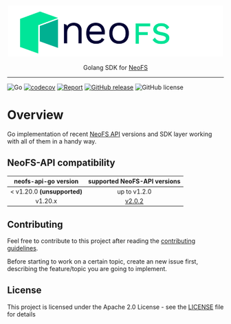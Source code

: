 <p align="center">
<img src="./.github/logo.svg" width="500px" alt="NeoFS">
</p>
<p align="center">
  Golang SDK for <a href="https://fs.neo.org">NeoFS</a>
</p>

---
![Go](https://github.com/nspcc-dev/neofs-api-go/workflows/Go/badge.svg)
[![codecov](https://codecov.io/gh/nspcc-dev/neofs-api-go/branch/master/graph/badge.svg)](https://codecov.io/gh/nspcc-dev/neofs-api-go)
[![Report](https://goreportcard.com/badge/github.com/nspcc-dev/neofs-api-go)](https://goreportcard.com/report/github.com/nspcc-dev/neofs-api-go)
[![GitHub release](https://img.shields.io/github/release/nspcc-dev/neofs-api.svg)](https://github.com/nspcc-dev/neofs-api-go)
![GitHub license](https://img.shields.io/github/license/nspcc-dev/neofs-api.svg?style=popout)

# Overview

Go implementation of recent [NeoFS API](https://github.com/nspcc-dev/neofs-api)
versions and SDK layer working with all of them in a handy way.

## NeoFS-API compatibility

|neofs-api-go version|supported NeoFS-API versions|
|:------------------:|:--------------------------:|
|< v1.20.0 **(unsupported)**|up to v1.2.0|
|v1.20.x|[v2.0.2](https://github.com/nspcc-dev/neofs-api/releases/tag/v2.0.2)|


## Contributing

Feel free to contribute to this project after reading the [contributing
guidelines](CONTRIBUTING.md).

Before starting to work on a certain topic, create an new issue first,
describing the feature/topic you are going to implement.

## License

This project is licensed under the Apache 2.0 License -
see the [LICENSE](LICENSE) file for details

